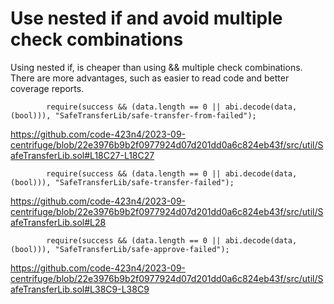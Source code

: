 # Use nested if and avoid multiple check combinations

Using nested if, is cheaper than using && multiple check combinations. There are more advantages, such as easier to read code and better coverage reports.

```
        require(success && (data.length == 0 || abi.decode(data, (bool))), "SafeTransferLib/safe-transfer-from-failed");
```
https://github.com/code-423n4/2023-09-centrifuge/blob/22e3976b9b2f0977924d07d201dd0a6c824eb43f/src/util/SafeTransferLib.sol#L18C27-L18C27

```
        require(success && (data.length == 0 || abi.decode(data, (bool))), "SafeTransferLib/safe-transfer-failed");
```
https://github.com/code-423n4/2023-09-centrifuge/blob/22e3976b9b2f0977924d07d201dd0a6c824eb43f/src/util/SafeTransferLib.sol#L28

```
        require(success && (data.length == 0 || abi.decode(data, (bool))), "SafeTransferLib/safe-approve-failed");
```
https://github.com/code-423n4/2023-09-centrifuge/blob/22e3976b9b2f0977924d07d201dd0a6c824eb43f/src/util/SafeTransferLib.sol#L38C9-L38C9